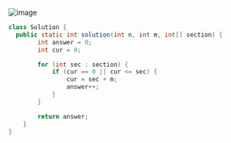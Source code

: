 ![image](https://user-images.githubusercontent.com/67637716/223647965-ea8bb97c-cdfe-4cdc-8f0f-efd6ca63b7c0.png)  


``` java
class Solution {
  public static int solution(int n, int m, int[] section) {
		int answer = 0;
		int cur = 0;

		for (int sec : section) {
			if (cur == 0 || cur <= sec) {
				cur = sec + m;
				answer++;
			}
		}

		return answer;
	}
}
```  
